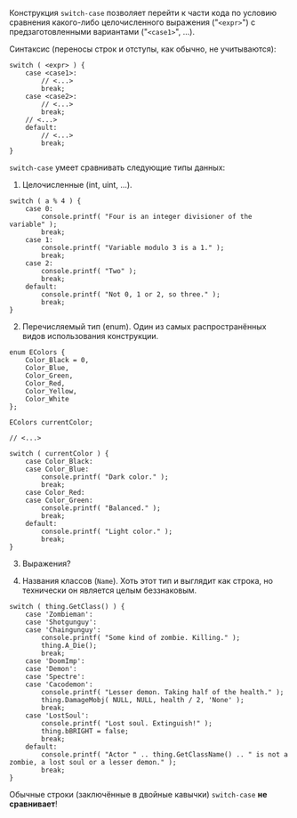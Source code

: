 Конструкция `switch-case` позволяет перейти к части кода по условию сравнения какого-либо целочисленного выражения ("`<expr>`") с предзаготовленными вариантами ("`<case1>`", ...).

Синтаксис (переносы строк и отступы, как обычно, не учитываются):

```
switch ( <expr> ) {
    case <case1>:
        // <...>
        break;
    case <case2>:
        // <...>
        break;
    // <...>
    default:
        // <...>
        break;
}
```

`switch-case` умеет сравнивать следующие типы данных:

1. Целочисленные (int, uint, ...). 

```
switch ( a % 4 ) {
    case 0:
        console.printf( "Four is an integer divisioner of the variable" );
        break;
    case 1:
        console.printf( "Variable modulo 3 is a 1." );
        break;
    case 2:
        console.printf( "Two" );
        break;
    default:
        console.printf( "Not 0, 1 or 2, so three." );
        break;
}
```

2. Перечисляемый тип (enum). Один из самых распространённых видов использования конструкции.

```
enum EColors {
    Color_Black = 0,
    Color_Blue,
    Color_Green,
    Color_Red,
    Color_Yellow,
    Color_White
};

EColors currentColor;

// <...>

switch ( currentColor ) {
    case Color_Black:
    case Color_Blue:
        console.printf( "Dark color." );
        break;
    case Color_Red:
    case Color_Green:
        console.printf( "Balanced." );
        break;
    default:
        console.printf( "Light color." );
        break;
}
```

3. Выражения?

4. Названия классов (`Name`). Хоть этот тип и выглядит как строка, но технически он является целым беззнаковым.

```
switch ( thing.GetClass() ) {
    case 'Zombieman':
    case 'Shotgunguy':
    case 'Chaingunguy':
        console.printf( "Some kind of zombie. Killing." );
        thing.A_Die();
        break;
    case 'DoomImp':
    case 'Demon':
    case 'Spectre':
    case 'Cacodemon':
        console.printf( "Lesser demon. Taking half of the health." );
        thing.DamageMobj( NULL, NULL, health / 2, 'None' );
        break;
    case 'LostSoul':
        console.printf( "Lost soul. Extinguish!" );
        thing.bBRIGHT = false;
        break;
    default:
        console.printf( "Actor " .. thing.GetClassName() .. " is not a zombie, a lost soul or a lesser demon." );
        break;
}
```

Обычные строки (заключённые в двойные кавычки) `switch-case` **не сравнивает**!
